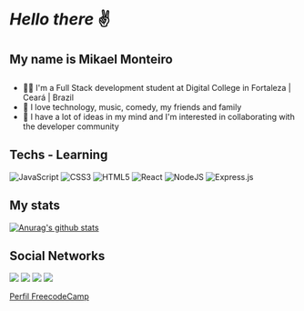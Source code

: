 # *Hello there* ✌
## My name is Mikael Monteiro
##

- 👨‍💻 I'm a Full Stack development student at Digital College in Fortaleza | Ceará | Brazil
- 🤩 I love technology, music, comedy, my friends and family
- 🤔 I have a lot of ideas in my mind and I'm interested in collaborating with the developer community


## Techs - Learning

<p float="left">
  <img alt="JavaScript" src="https://img.shields.io/badge/javascript%20-%23323330.svg?&style=for-the-badge&logo=javascript&logoColor=%23F7DF1E"/>
  <img alt="CSS3" src="https://img.shields.io/badge/css3%20-%231572B6.svg?&style=for-the-badge&logo=css3&logoColor=white"/>
  <img alt="HTML5" src="https://img.shields.io/badge/html5%20-%23E34F26.svg?&style=for-the-badge&logo=html5&logoColor=white"/>
  <img alt="React" src="https://img.shields.io/badge/react%20-%2320232a.svg?&style=for-the-badge&logo=react&logoColor=%2361DAFB"/>
  <img alt="NodeJS" src="https://img.shields.io/badge/node.js%20-%2343853D.svg?&style=for-the-badge&logo=node.js&logoColor=white"/>
  <img alt="Express.js" src="https://img.shields.io/badge/express.js%20-%23404d59.svg?&style=for-the-badge"/>
</p>


## My stats

[![Anurag's github stats](https://github-readme-stats.vercel.app/api?username=mikaelmonteirodev&show_icons=true&theme=buefy)](https://github.com/mikaelmonteirodev/github-readme-stats)


## Social Networks

<div> 
  <a href="https://www.linkedin.com/in/mikaelmonteiro" target="_blank"><img src="https://img.shields.io/badge/-LinkedIn-%230077B5?style=for-the-badge&logo=linkedin&logoColor=white" target="_blank"></a>
  <a href="https://instagram.com/mikaelmonteiro" target="_blank"><img src="https://img.shields.io/badge/-Instagram-%23E4405F?style=for-the-badge&logo=instagram&logoColor=white" target="_blank"></a>
 	<a href = "mailto:mikaelmonteiro@gmail.com"><img src="https://img.shields.io/badge/-Gmail-%23333?style=for-the-badge&logo=gmail&logoColor=white" target="_blank"></a>
   <a href="https://www.twitter.com/mikaelmonteiro" target="_blank"><img src="https://img.shields.io/badge/-Twitter-%230077B5?style=for-the-badge&logo=Twitter&logoColor=white" target="_blank"></a>
   
   <a href="https://www.freecodecamp.org/mikaelmonteirodev">Perfil FreecodeCamp</a>
   
</div>
